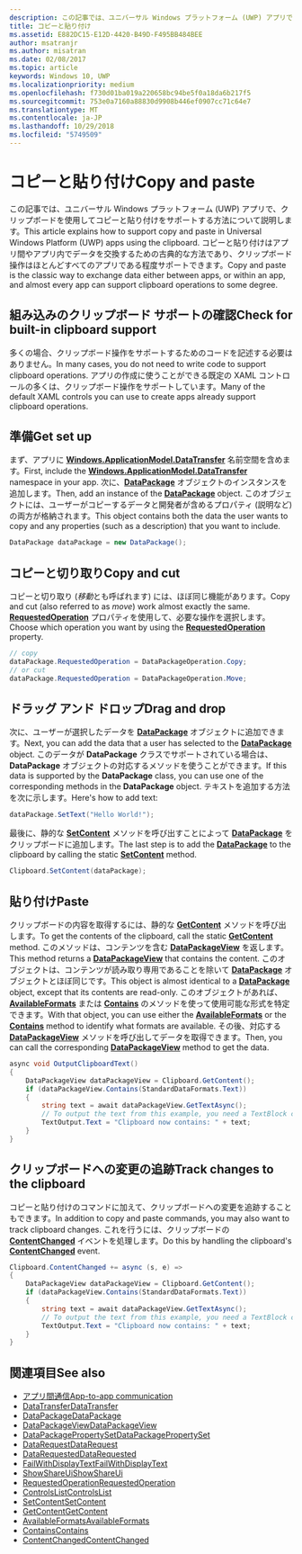 ```yaml
---
description: この記事では、ユニバーサル Windows プラットフォーム (UWP) アプリで、クリップボードを使用してコピーと貼り付けをサポートする方法について説明します。
title: コピーと貼り付け
ms.assetid: E882DC15-E12D-4420-B49D-F495BB484BEE
author: msatranjr
ms.author: misatran
ms.date: 02/08/2017
ms.topic: article
keywords: Windows 10, UWP
ms.localizationpriority: medium
ms.openlocfilehash: f730d01ba019a220658bc94be5f0a18da6b217f5
ms.sourcegitcommit: 753e0a7160a88830d9908b446ef0907cc71c64e7
ms.translationtype: MT
ms.contentlocale: ja-JP
ms.lasthandoff: 10/29/2018
ms.locfileid: "5749509"
---
```

# <a name="copy-and-paste"></a><span data-ttu-id="392f5-104">コピーと貼り付け</span><span class="sxs-lookup"><span data-stu-id="392f5-104">Copy and paste</span></span>

<span data-ttu-id="392f5-105">この記事では、ユニバーサル Windows プラットフォーム (UWP) アプリで、クリップボードを使用してコピーと貼り付けをサポートする方法について説明します。</span><span class="sxs-lookup"><span data-stu-id="392f5-105">This article explains how to support copy and paste in Universal Windows Platform (UWP) apps using the clipboard.</span></span> <span data-ttu-id="392f5-106">コピーと貼り付けはアプリ間やアプリ内でデータを交換するための古典的な方法であり、クリップボード操作はほとんどすべてのアプリである程度サポートできます。</span><span class="sxs-lookup"><span data-stu-id="392f5-106">Copy and paste is the classic way to exchange data either between apps, or within an app, and almost every app can support clipboard operations to some degree.</span></span>

## <a name="check-for-built-in-clipboard-support"></a><span data-ttu-id="392f5-107">組み込みのクリップボード サポートの確認</span><span class="sxs-lookup"><span data-stu-id="392f5-107">Check for built-in clipboard support</span></span>

<span data-ttu-id="392f5-108">多くの場合、クリップボード操作をサポートするためのコードを記述する必要はありません。</span><span class="sxs-lookup"><span data-stu-id="392f5-108">In many cases, you do not need to write code to support clipboard operations.</span></span> <span data-ttu-id="392f5-109">アプリの作成に使うことができる既定の XAML コントロールの多くは、クリップボード操作をサポートしています。</span><span class="sxs-lookup"><span data-stu-id="392f5-109">Many of the default XAML controls you can use to create apps already support clipboard operations.</span></span> 

## <a name="get-set-up"></a><span data-ttu-id="392f5-110">準備</span><span class="sxs-lookup"><span data-stu-id="392f5-110">Get set up</span></span>

<span data-ttu-id="392f5-111">まず、アプリに [**Windows.ApplicationModel.DataTransfer**](https://msdn.microsoft.com/library/windows/apps/Windows.ApplicationModel.DataTransfer) 名前空間を含めます。</span><span class="sxs-lookup"><span data-stu-id="392f5-111">First, include the [**Windows.ApplicationModel.DataTransfer**](https://msdn.microsoft.com/library/windows/apps/Windows.ApplicationModel.DataTransfer) namespace in your app.</span></span> <span data-ttu-id="392f5-112">次に、[**DataPackage**](https://msdn.microsoft.com/library/windows/apps/Windows.ApplicationModel.DataTransfer.DataPackage) オブジェクトのインスタンスを追加します。</span><span class="sxs-lookup"><span data-stu-id="392f5-112">Then, add an instance of the [**DataPackage**](https://msdn.microsoft.com/library/windows/apps/Windows.ApplicationModel.DataTransfer.DataPackage) object.</span></span> <span data-ttu-id="392f5-113">このオブジェクトには、ユーザーがコピーするデータと開発者が含めるプロパティ (説明など) の両方が格納されます。</span><span class="sxs-lookup"><span data-stu-id="392f5-113">This object contains both the data the user wants to copy and any properties (such as a description) that you want to include.</span></span>

<!-- For some reason, the snippets in this file are all inline in the WDCML topic. Suggest moving to VS project with rest of snippets. -->
```cs
DataPackage dataPackage = new DataPackage();
```

<!-- AuthenticateAsync-->

## <a name="copy-and-cut"></a><span data-ttu-id="392f5-114">コピーと切り取り</span><span class="sxs-lookup"><span data-stu-id="392f5-114">Copy and cut</span></span>

<span data-ttu-id="392f5-115">コピーと切り取り (*移動*とも呼ばれます) には、ほぼ同じ機能があります。</span><span class="sxs-lookup"><span data-stu-id="392f5-115">Copy and cut (also referred to as *move*) work almost exactly the same.</span></span> <span data-ttu-id="392f5-116">[**RequestedOperation**](https://msdn.microsoft.com/library/windows/apps/Windows.ApplicationModel.DataTransfer.DataPackage.RequestedOperation) プロパティを使用して、必要な操作を選択します。</span><span class="sxs-lookup"><span data-stu-id="392f5-116">Choose which operation you want by using the [**RequestedOperation**](https://msdn.microsoft.com/library/windows/apps/Windows.ApplicationModel.DataTransfer.DataPackage.RequestedOperation) property.</span></span>

```cs
// copy 
dataPackage.RequestedOperation = DataPackageOperation.Copy;
// or cut
dataPackage.RequestedOperation = DataPackageOperation.Move;
```
## <a name="drag-and-drop"></a><span data-ttu-id="392f5-117">ドラッグ アンド ドロップ</span><span class="sxs-lookup"><span data-stu-id="392f5-117">Drag and drop</span></span>

<span data-ttu-id="392f5-118">次に、ユーザーが選択したデータを [**DataPackage**](https://msdn.microsoft.com/library/windows/apps/Windows.ApplicationModel.DataTransfer.DataPackage) オブジェクトに追加できます。</span><span class="sxs-lookup"><span data-stu-id="392f5-118">Next, you can add the data that a user has selected to the [**DataPackage**](https://msdn.microsoft.com/library/windows/apps/Windows.ApplicationModel.DataTransfer.DataPackage) object.</span></span> <span data-ttu-id="392f5-119">このデータが **DataPackage** クラスでサポートされている場合は、**DataPackage** オブジェクトの対応するメソッドを使うことができます。</span><span class="sxs-lookup"><span data-stu-id="392f5-119">If this data is supported by the **DataPackage** class, you can use one of the corresponding methods in the **DataPackage** object.</span></span> <span data-ttu-id="392f5-120">テキストを追加する方法を次に示します。</span><span class="sxs-lookup"><span data-stu-id="392f5-120">Here's how to add text:</span></span>

```cs
dataPackage.SetText("Hello World!");
```

<span data-ttu-id="392f5-121">最後に、静的な [**SetContent**](https://msdn.microsoft.com/library/windows/apps/Windows.ApplicationModel.DataTransfer.Clipboard.SetContent(Windows.ApplicationModel.DataTransfer.DataPackage)) メソッドを呼び出すことによって [**DataPackage**](https://msdn.microsoft.com/library/windows/apps/Windows.ApplicationModel.DataTransfer.DataPackage) をクリップボードに追加します。</span><span class="sxs-lookup"><span data-stu-id="392f5-121">The last step is to add the [**DataPackage**](https://msdn.microsoft.com/library/windows/apps/Windows.ApplicationModel.DataTransfer.DataPackage) to the clipboard by calling the static [**SetContent**](https://msdn.microsoft.com/library/windows/apps/Windows.ApplicationModel.DataTransfer.Clipboard.SetContent(Windows.ApplicationModel.DataTransfer.DataPackage)) method.</span></span>

```cs
Clipboard.SetContent(dataPackage);
```
## <a name="paste"></a><span data-ttu-id="392f5-122">貼り付け</span><span class="sxs-lookup"><span data-stu-id="392f5-122">Paste</span></span>

<span data-ttu-id="392f5-123">クリップボードの内容を取得するには、静的な [**GetContent**](https://msdn.microsoft.com/library/windows/apps/Windows.ApplicationModel.DataTransfer.Clipboard.GetContent) メソッドを呼び出します。</span><span class="sxs-lookup"><span data-stu-id="392f5-123">To get the contents of the clipboard, call the static [**GetContent**](https://msdn.microsoft.com/library/windows/apps/Windows.ApplicationModel.DataTransfer.Clipboard.GetContent) method.</span></span> <span data-ttu-id="392f5-124">このメソッドは、コンテンツを含む [**DataPackageView**](https://msdn.microsoft.com/library/windows/apps/Windows.ApplicationModel.DataTransfer.DataPackageView) を返します。</span><span class="sxs-lookup"><span data-stu-id="392f5-124">This method returns a [**DataPackageView**](https://msdn.microsoft.com/library/windows/apps/Windows.ApplicationModel.DataTransfer.DataPackageView) that contains the content.</span></span> <span data-ttu-id="392f5-125">このオブジェクトは、コンテンツが読み取り専用であることを除いて [**DataPackage**](https://msdn.microsoft.com/library/windows/apps/Windows.ApplicationModel.DataTransfer.DataPackage) オブジェクトとほぼ同じです。</span><span class="sxs-lookup"><span data-stu-id="392f5-125">This object is almost identical to a [**DataPackage**](https://msdn.microsoft.com/library/windows/apps/Windows.ApplicationModel.DataTransfer.DataPackage) object, except that its contents are read-only.</span></span> <span data-ttu-id="392f5-126">このオブジェクトがあれば、[**AvailableFormats**](https://msdn.microsoft.com/library/windows/apps/Windows.ApplicationModel.DataTransfer.DataPackageView.AvailableFormats) または [**Contains**](https://msdn.microsoft.com/library/windows/apps/Windows.ApplicationModel.DataTransfer.DataPackageView.Contains(System.String)) のメソッドを使って使用可能な形式を特定できます。</span><span class="sxs-lookup"><span data-stu-id="392f5-126">With that object, you can use either the [**AvailableFormats**](https://msdn.microsoft.com/library/windows/apps/Windows.ApplicationModel.DataTransfer.DataPackageView.AvailableFormats) or the [**Contains**](https://msdn.microsoft.com/library/windows/apps/Windows.ApplicationModel.DataTransfer.DataPackageView.Contains(System.String)) method to identify what formats are available.</span></span> <span data-ttu-id="392f5-127">その後、対応する [**DataPackageView**](https://msdn.microsoft.com/library/windows/apps/Windows.ApplicationModel.DataTransfer.DataPackageView) メソッドを呼び出してデータを取得できます。</span><span class="sxs-lookup"><span data-stu-id="392f5-127">Then, you can call the corresponding [**DataPackageView**](https://msdn.microsoft.com/library/windows/apps/Windows.ApplicationModel.DataTransfer.DataPackageView) method to get the data.</span></span>

```cs
async void OutputClipboardText()
{
    DataPackageView dataPackageView = Clipboard.GetContent();
    if (dataPackageView.Contains(StandardDataFormats.Text))
    {
        string text = await dataPackageView.GetTextAsync();
        // To output the text from this example, you need a TextBlock control
        TextOutput.Text = "Clipboard now contains: " + text;
    }
}
```

## <a name="track-changes-to-the-clipboard"></a><span data-ttu-id="392f5-128">クリップボードへの変更の追跡</span><span class="sxs-lookup"><span data-stu-id="392f5-128">Track changes to the clipboard</span></span>

<span data-ttu-id="392f5-129">コピーと貼り付けのコマンドに加えて、クリップボードへの変更を追跡することもできます。</span><span class="sxs-lookup"><span data-stu-id="392f5-129">In addition to copy and paste commands, you may also want to track clipboard changes.</span></span> <span data-ttu-id="392f5-130">これを行うには、クリップボードの [**ContentChanged**](https://msdn.microsoft.com/library/windows/apps/Windows.ApplicationModel.DataTransfer.Clipboard.ContentChanged) イベントを処理します。</span><span class="sxs-lookup"><span data-stu-id="392f5-130">Do this by handling the clipboard's [**ContentChanged**](https://msdn.microsoft.com/library/windows/apps/Windows.ApplicationModel.DataTransfer.Clipboard.ContentChanged) event.</span></span>

```cs
Clipboard.ContentChanged += async (s, e) => 
{
    DataPackageView dataPackageView = Clipboard.GetContent();
    if (dataPackageView.Contains(StandardDataFormats.Text))
    {
        string text = await dataPackageView.GetTextAsync();
        // To output the text from this example, you need a TextBlock control
        TextOutput.Text = "Clipboard now contains: " + text;
    }
}
```

## <a name="see-also"></a><span data-ttu-id="392f5-131">関連項目</span><span class="sxs-lookup"><span data-stu-id="392f5-131">See also</span></span>

* [<span data-ttu-id="392f5-132">アプリ間通信</span><span class="sxs-lookup"><span data-stu-id="392f5-132">App-to-app communication</span></span>](index.md)
* [<span data-ttu-id="392f5-133">DataTransfer</span><span class="sxs-lookup"><span data-stu-id="392f5-133">DataTransfer</span></span>](https://msdn.microsoft.com/library/windows/apps/windows.applicationmodel.datatransfer.aspx)
* [<span data-ttu-id="392f5-134">DataPackage</span><span class="sxs-lookup"><span data-stu-id="392f5-134">DataPackage</span></span>](https://msdn.microsoft.com/library/windows/apps/windows.applicationmodel.datatransfer.datapackage.aspx)
* [<span data-ttu-id="392f5-135">DataPackageView</span><span class="sxs-lookup"><span data-stu-id="392f5-135">DataPackageView</span></span>](https://msdn.microsoft.com/library/windows/apps/windows.applicationmodel.datatransfer.datapackageview.aspx)
* [<span data-ttu-id="392f5-136">DataPackagePropertySet</span><span class="sxs-lookup"><span data-stu-id="392f5-136">DataPackagePropertySet</span></span>]( https://msdn.microsoft.com/library/windows/apps/windows.applicationmodel.datatransfer.datapackagepropertyset.aspx)
* [<span data-ttu-id="392f5-137">DataRequest</span><span class="sxs-lookup"><span data-stu-id="392f5-137">DataRequest</span></span>](https://msdn.microsoft.com/library/windows/apps/windows.applicationmodel.datatransfer.datarequest.aspx) 
* [<span data-ttu-id="392f5-138">DataRequested</span><span class="sxs-lookup"><span data-stu-id="392f5-138">DataRequested</span></span>]( https://msdn.microsoft.com/library/windows/apps/windows.applicationmodel.datatransfer.datatransfermanager.datarequested.aspx)
* [<span data-ttu-id="392f5-139">FailWithDisplayText</span><span class="sxs-lookup"><span data-stu-id="392f5-139">FailWithDisplayText</span></span>](https://msdn.microsoft.com/library/windows/apps/windows.applicationmodel.datatransfer.datarequest.failwithdisplaytext.aspx)
* [<span data-ttu-id="392f5-140">ShowShareUi</span><span class="sxs-lookup"><span data-stu-id="392f5-140">ShowShareUi</span></span>](https://msdn.microsoft.com/library/windows/apps/windows.applicationmodel.datatransfer.datatransfermanager.showshareui.aspx)
* [<span data-ttu-id="392f5-141">RequestedOperation</span><span class="sxs-lookup"><span data-stu-id="392f5-141">RequestedOperation</span></span>](https://msdn.microsoft.com/library/windows/apps/windows.applicationmodel.datatransfer.datapackage.requestedoperation.aspx) 
* [<span data-ttu-id="392f5-142">ControlsList</span><span class="sxs-lookup"><span data-stu-id="392f5-142">ControlsList</span></span>](https://msdn.microsoft.com/library/windows/apps/xaml/mt185406.aspx)
* [<span data-ttu-id="392f5-143">SetContent</span><span class="sxs-lookup"><span data-stu-id="392f5-143">SetContent</span></span>](https://msdn.microsoft.com/library/windows/apps/xaml/windows.applicationmodel.datatransfer.clipboard.setcontent.aspx)
* [<span data-ttu-id="392f5-144">GetContent</span><span class="sxs-lookup"><span data-stu-id="392f5-144">GetContent</span></span>](https://msdn.microsoft.com/library/windows/apps/xaml/windows.applicationmodel.datatransfer.clipboard.getcontent.aspx)
* [<span data-ttu-id="392f5-145">AvailableFormats</span><span class="sxs-lookup"><span data-stu-id="392f5-145">AvailableFormats</span></span>](https://msdn.microsoft.com/library/windows/apps/windows.applicationmodel.datatransfer.datapackageview.availableformats.aspx)
* [<span data-ttu-id="392f5-146">Contains</span><span class="sxs-lookup"><span data-stu-id="392f5-146">Contains</span></span>](https://msdn.microsoft.com/library/windows/apps/windows.applicationmodel.datatransfer.datapackageview.contains.aspx)
* [<span data-ttu-id="392f5-147">ContentChanged</span><span class="sxs-lookup"><span data-stu-id="392f5-147">ContentChanged</span></span>](https://msdn.microsoft.com/library/windows/apps/xaml/windows.applicationmodel.datatransfer.clipboard.contentchanged.aspx)


